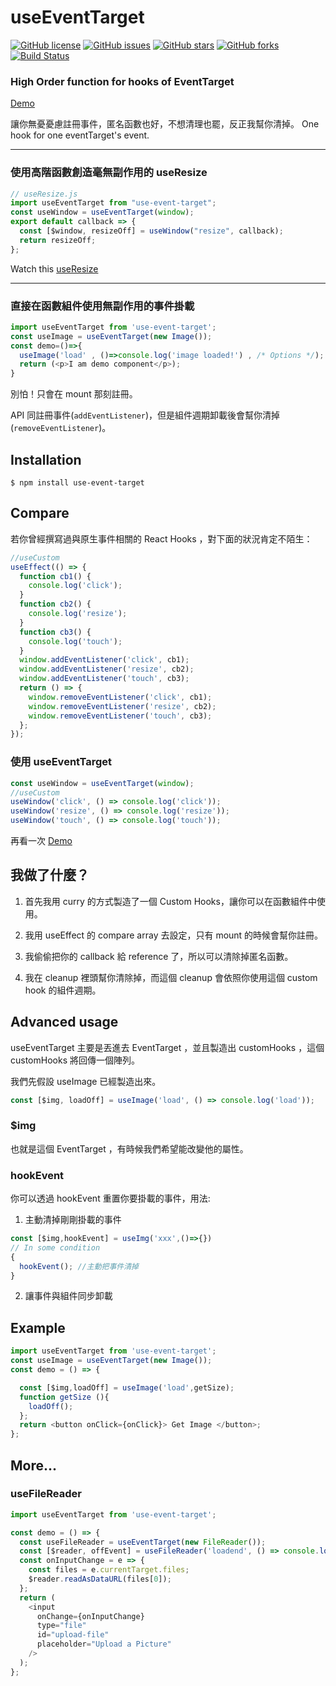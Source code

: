 # useEventTarget

[![GitHub license](https://img.shields.io/github/license/realdennis/useEventTarget.svg)](https://github.com/realdennis/useEventTarget/blob/master/LICENSE)
[![GitHub issues](https://img.shields.io/github/issues/realdennis/useEventTarget.svg)](https://github.com/realdennis/useEventTarget/issues)
[![GitHub stars](https://img.shields.io/github/stars/realdennis/useEventTarget.svg)](https://github.com/realdennis/useEventTarget/stargazers)
[![GitHub forks](https://img.shields.io/github/forks/realdennis/useEventTarget.svg)](https://github.com/realdennis/useEventTarget/network)
[![Build Status](https://travis-ci.org/realdennis/useEventTarget.svg?branch=master)](https://travis-ci.org/realdennis/useEventTarget)

### High Order function for hooks of EventTarget 

[Demo](https://codesandbox.io/s/j2w4n92219)

讓你無憂憂慮註冊事件，匿名函數也好，不想清理也罷，反正我幫你清掉。
One hook for one eventTarget's event.


----

### 使用高階函數創造毫無副作用的 useResize

```javascript
// useResize.js
import useEventTarget from "use-event-target";
const useWindow = useEventTarget(window);
export default callback => {
  const [$window, resizeOff] = useWindow("resize", callback);
  return resizeOff;
};

```
Watch this [useResize](https://codesandbox.io/s/73m4z11vp6)

---

### 直接在函數組件使用無副作用的事件掛載
```javascript
import useEventTarget from 'use-event-target';
const useImage = useEventTarget(new Image());
const demo=()=>{
  useImage('load' , ()=>console.log('image loaded!') , /* Options */);
  return (<p>I am demo component</p>);
}
```

別怕！只會在 mount 那刻註冊。

API 同註冊事件(`addEventListener`)，但是組件週期卸載後會幫你清掉(`removeEventListener`)。

## Installation

```
$ npm install use-event-target
```

## Compare

若你曾經撰寫過與原生事件相關的 React Hooks ，對下面的狀況肯定不陌生：

```javascript
//useCustom
useEffect(() => {
  function cb1() {
    console.log('click');
  }
  function cb2() {
    console.log('resize');
  }
  function cb3() {
    console.log('touch');
  }
  window.addEventListener('click', cb1);
  window.addEventListener('resize', cb2);
  window.addEventListener('touch', cb3);
  return () => {
    window.removeEventListener('click', cb1);
    window.removeEventListener('resize', cb2);
    window.removeEventListener('touch', cb3);
  };
});
```

### 使用 useEventTarget

```javascript
const useWindow = useEventTarget(window);
//useCustom
useWindow('click', () => console.log('click'));
useWindow('resize', () => console.log('resize'));
useWindow('touch', () => console.log('touch'));
```

再看一次 [Demo](https://codesandbox.io/s/j2w4n92219)


## 我做了什麼？

1. 首先我用 curry 的方式製造了一個 Custom Hooks，讓你可以在函數組件中使用。

2. 我用 useEffect 的 compare array 去設定，只有 mount 的時候會幫你註冊。

3. 我偷偷把你的 callback 給 reference 了，所以可以清除掉匿名函數。

4. 我在 cleanup 裡頭幫你清除掉，而這個 cleanup 會依照你使用這個 custom hook 的組件週期。

## Advanced usage

useEventTarget 主要是丟進去 EventTarget ，並且製造出 customHooks ，這個 customHooks 將回傳一個陣列。

我們先假設 useImage 已經製造出來。

```javascript
const [$img, loadOff] = useImage('load', () => console.log('load'));
```

### \$img

也就是這個 EventTarget ，有時候我們希望能改變他的屬性。

### hookEvent

你可以透過 hookEvent 重置你要掛載的事件，用法:

1. 主動清掉剛剛掛載的事件

```javascript
const [$img,hookEvent] = useImg('xxx',()=>{})
// In some condition
{
  hookEvent(); //主動把事件清掉
}
```

2. 讓事件與組件同步卸載

## Example

```javascript
import useEventTarget from 'use-event-target';
const useImage = useEventTarget(new Image());
const demo = () => {

  const [$img,loadOff] = useImage('load',getSize);
  function getSize (){
    loadOff();
  };
  return <button onClick={onClick}> Get Image </button>;
};
```

## More...

### useFileReader

```javascript
import useEventTarget from 'use-event-target';

const demo = () => {
  const useFileReader = useEventTarget(new FileReader());
  const [$reader, offEvent] = useFileReader('loadend', () => console.log('load end'));
  const onInputChange = e => {
    const files = e.currentTarget.files;
    $reader.readAsDataURL(files[0]);
  };
  return (
    <input
      onChange={onInputChange}
      type="file"
      id="upload-file"
      placeholder="Upload a Picture"
    />
  );
};
```

